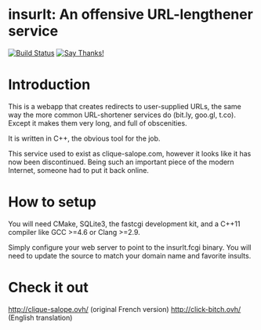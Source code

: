 # insurlt: An offensive URL-lengthener service

[![Build Status](https://github.com/remram44/insurlt/workflows/Test/badge.svg)](https://github.com/remram44/insurlt/actions) [![Say Thanks!](https://img.shields.io/badge/Say%20Thanks-!-1EAEDB.svg)](https://saythanks.io/to/remram44)

# Introduction

This is a webapp that creates redirects to user-supplied URLs, the same way the
more common URL-shortener services do (bit.ly, goo.gl, t.co). Except it makes
them very long, and full of obscenities.

It is written in C++, the obvious tool for the job.

This service used to exist as clique-salope.com, however it looks like it has
now been discontinued. Being such an important piece of the modern Internet,
someone had to put it back online.

# How to setup

You will need CMake, SQLite3, the fastcgi development kit, and a C++11
compiler like GCC >=4.6 or Clang >=2.9.

Simply configure your web server to point to the insurlt.fcgi binary. You will
need to update the source to match your domain name and favorite insults.

# Check it out

http://clique-salope.ovh/ (original French version)
http://click-bitch.ovh/ (English translation)
